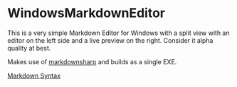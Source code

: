 WindowsMarkdownEditor
=====================

This is a very simple Markdown Editor for Windows with a split view with an editor on the left side and a live preview on the right. Consider it alpha quality at best.

Makes use of [markdownsharp](https://code.google.com/p/markdownsharp/) and builds as a single EXE.

[Markdown Syntax](http://daringfireball.net/projects/markdown/syntax)
